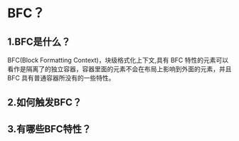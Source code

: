 # BFC？
## 1.BFC是什么？
BFC(Block Formatting Context)，块级格式化上下文,具有 BFC 特性的元素可以看作是隔离了的独立容器，容器里面的元素不会在布局上影响到外面的元素，并且 BFC 具有普通容器所没有的一些特性。
## 2.如何触发BFC？
## 3.有哪些BFC特性？
